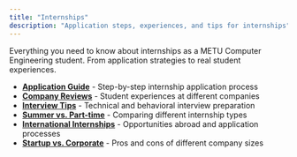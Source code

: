 ```yaml
---
title: "Internships"
description: "Application steps, experiences, and tips for internships"
---
```


Everything you need to know about internships as a METU Computer Engineering student. From application strategies to real student experiences.

- **[Application Guide](application-guide/)** - Step-by-step internship application process
- **[Company Reviews](#)** - Student experiences at different companies
- **[Interview Tips](#)** - Technical and behavioral interview preparation
- **[Summer vs. Part-time](#)** - Comparing different internship types
- **[International Internships](#)** - Opportunities abroad and application processes
- **[Startup vs. Corporate](#)** - Pros and cons of different company sizes 